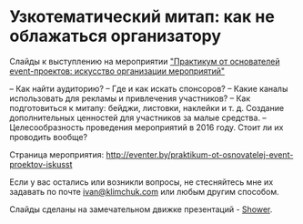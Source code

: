 # Узкотематический митап: как не облажаться организатору

Слайды к выступлению на мероприятии ["Практикум от основателей event-проектов: искусство организации мероприятий"](https://www.facebook.com/events/169501643407753/)

– Как найти аудиторию? 
– Где и как искать спонсоров? 
– Какие каналы использовать для рекламы и привлечения участников? 
– Как подготовиться к митапу: бейджи, листовки, наклейки и т. д. Создание дополнительных ценностей для участников за малые средства.
– Целесообразность проведения мероприятий в 2016 году. Стоит ли их проводить вообще?

Страница мероприятия: http://eventer.by/praktikum-ot-osnovatelej-event-proektov-iskusst

Если у вас остались или возникли вопросы, не стесняйтесь мне их задавать по почте [ivan@klimchuk.com](mailto:ivan@klimchuk.com) или любым другим способом.

Слайды сделаны на замечательном движке презентаций - [Shower](http://shwr.me/).